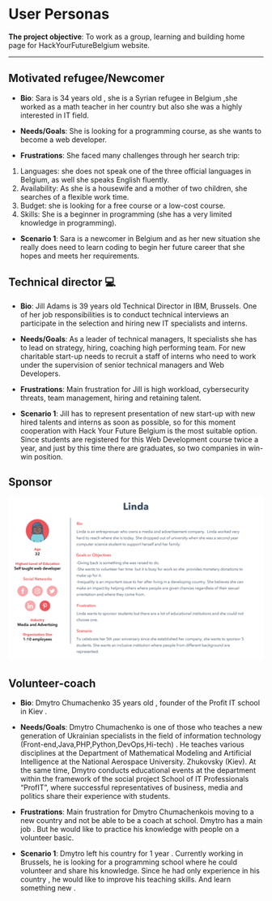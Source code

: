 # User Personas

**The project objective**: To work as a group, learning and building home page
for HackYourFutureBelgium website.

<!-- some introduction -->

---

<!-- a persona -->

## Motivated refugee/Newcomer

- **Bio**: Sara is 34 years old , she is a Syrian refugee in Belgium ,she worked
  as a math teacher in her country but also she was a highly interested in IT
  field.

- **Needs/Goals**: She is looking for a programming course, as she wants to
  become a web developer.

- **Frustrations**: She faced many challenges through her search trip:

1. Languages: she does not speak one of the three official languages in Belgium,
   as well she speaks English fluently.
2. Availability: As she is a housewife and a mother of two children, she
   searches of a flexible work time.
3. Budget: she is looking for a free course or a low-cost course.
4. Skills: She is a beginner in programming (she has a very limited knowledge in
   programming).

- **Scenario 1**: Sara is a newcomer in Belgium and as her new situation she
  really does need to learn coding to begin her future career that she hopes and
  meets her requirements.

## Technical director 💻

- **Bio**: Jill Adams is 39 years old Technical Director in IBM, Brussels. One
  of her job responsibilities is to conduct technical interviews an participate
  in the selection and hiring new IT specialists and interns.

- **Needs/Goals**: As a leader of technical managers, It specialists she has to
  lead on strategy, hiring, coaching high performing team. For new charitable
  start-up needs to recruit a staff of interns who need to work under the
  supervision of senior technical managers and Web Developers.

- **Frustrations**: Main frustration for Jill is high workload, cybersecurity
  threats, team management, hiring and retaining talent.

- **Scenario 1**: Jill has to represent presentation of new start-up with new
  hired talents and interns as soon as possible, so for this moment cooperation
  with Hack Your Future Belgium is the most suitable option. Since students are
  registered for this Web Development course twice a year, and just by this time
  there are graduates, so two companies in win-win position.

## Sponsor

![sponsor](assets/user_persona2.png)

## Volunteer-coach

- **Bio**: Dmytro Chumachenko 35 years old , founder of the Profit IT school in
  Kiev .

- **Needs/Goals**: Dmytro Chumachenko is one of those who teaches a new
  generation of Ukrainian specialists in the field of information technology
  (Front-end,Java,PHP,Python,DevOps,Hi-tech) . He teaches various disciplines at
  the Department of Mathematical Modeling and Artificial Intelligence at the
  National Aerospace University. Zhukovsky (Kiev). At the same time, Dmytro
  conducts educational events at the department within the framework of the
  social project School of IT Professionals “ProfIT”, where successful
  representatives of business, media and politics share their experience with
  students.

- **Frustrations**: Main frustration for Dmytro Chumachenkois moving to a new
  country and not be able to be a coach at school. Dmytro has a main job . But
  he would like to practice his knowledge with people on a volunteer basic.

- **Scenario 1**: Dmytro left his country for 1 year . Currently working in
  Brussels, he is looking for a programming school where he could volunteer and
  share his knowledge. Since he had only experience in his country , he would
  like to improve his teaching skills. And learn something new .
